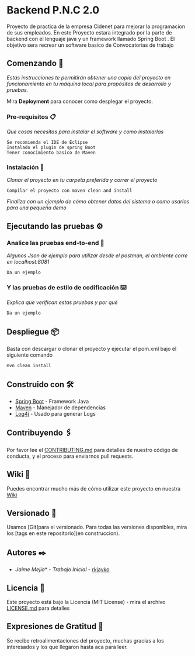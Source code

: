 # Backend P.N.C 2.0

Proyecto de practica de la empresa Cidenet para mejorar la programacion de sus empleados. En este Proyecto estara integrado por la parte de backend con el lenguaje java y un framework llamado Spring Boot .  El objetivo sera recrear un software basico de Convocatorias de trabajo

## Comenzando 🚀

_Estas instrucciones te permitirán obtener una copia del proyecto en funcionamiento en tu máquina local para propósitos de desarrollo y pruebas._

Mira **Deployment** para conocer como desplegar el proyecto.


### Pre-requisitos 📋

_Que cosas necesitas para instalar el software y como instalarlas_

```
Se recomienda el IDE de Eclipse
Instalado el plugin de spring Boot
Tener conocimiento basico de Maven
```

### Instalación 🔧

_Clonar el proyecto en tu carpeta preferida y correr el proyecto_

```
Compilar el proyecto con maven clean and install
```

_Finaliza con un ejemplo de cómo obtener datos del sistema o como usarlos para una pequeña demo_

## Ejecutando las pruebas ⚙️

### Analice las pruebas end-to-end 🔩

_Algunos Json de ejemplo para utilizar desde el postman, el ambiente corre en localhost:8081_

```
Da un ejemplo
```

### Y las pruebas de estilo de codificación ⌨️

_Explica que verifican estas pruebas y por qué_

```
Da un ejemplo
```

## Despliegue 📦

Basta con descargar o clonar el proyecto y ejecutar el pom.xml bajo el siguiente comando

```
mvn clean install
```


## Construido con 🛠️

* [Spring Boot](https://spring.io/projects/spring-boot) - Framework Java
* [Maven](https://maven.apache.org/) - Manejador de dependencias
* [Log4j](https://logging.apache.org/log4j/2.x/) - Usado para generar Logs

## Contribuyendo 🖇️

Por favor lee el [CONTRIBUTING.md](https://gist.github.com/rkjaime/xxxxxx) para detalles de nuestro código de conducta, y el proceso para enviarnos pull requests.

## Wiki 📖

Puedes encontrar mucho más de cómo utilizar este proyecto en nuestra [Wiki](https://github.com/rkjaime/BackendPNC2.0/wiki)

## Versionado 📌

Usamos [Git]para el versionado. Para todas las versiones disponibles, mira los [tags en este repositorio](en construccion).

## Autores ✒️

* *Jaime Mejia** - *Trabajo Inicial* - [rkjayko](https://github.com/rkjaime)

## Licencia 📄

Este proyecto está bajo la Licencia (MIT License) - mira el archivo [LICENSE.md](LICENSE.md) para detalles

## Expresiones de Gratitud 🎁

Se recibe retroalimentaciones del proyecto, muchas gracias a los interesados y los que llegaron hasta aca para leer.
